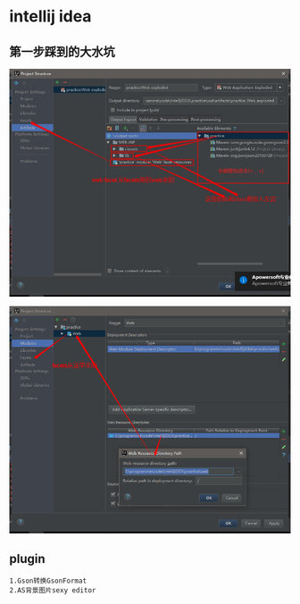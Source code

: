 # intellij idea
##  第一步踩到的大水坑
![enter description here][1]

![enter description here][2]
## plugin
```
1.Gson转换GsonFormat
2.AS背景图片sexy editor
```


  [1]: ./images/1491487772859.jpg "1491487772859"
  [2]: ./images/1491487909299.jpg "1491487909299"